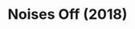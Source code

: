 ---
layout: productions
title: Noises Off (2018)
image:
category:
details:
  Theatre: Players by the Sea
cast:
  Lloyd: Michael Lipp
crew:
external_links:
---